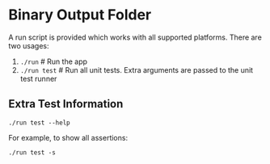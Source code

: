 # Binary Output Folder
A run script is provided which works with all supported platforms.
There are two usages:
1. `./run`      # Run the app
1. `./run test` # Run all unit tests. Extra arguments are passed to the unit test runner

## Extra Test Information
`./run test --help`

For example, to show all assertions:

`./run test -s`
